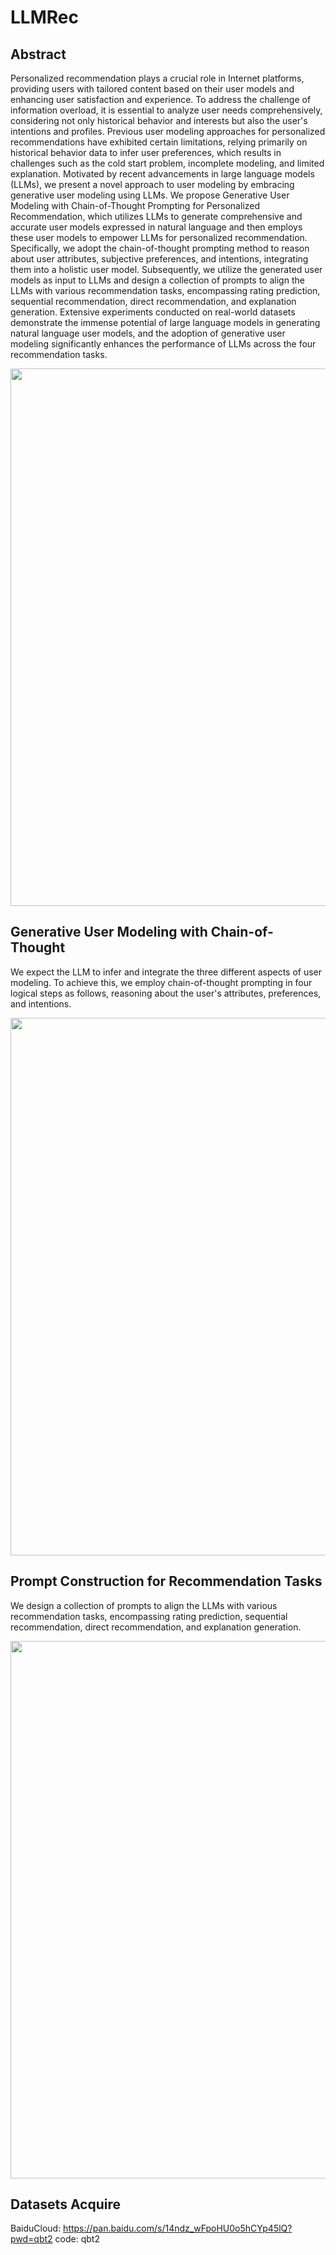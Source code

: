 # LLMRec

## Abstract

Personalized recommendation plays a crucial role in Internet platforms, providing users with tailored content based on their user models and enhancing user satisfaction and experience. To address the challenge of information overload, it is essential to analyze user needs comprehensively, considering not only historical behavior and interests but also the user's intentions and profiles. Previous user modeling approaches for personalized recommendations have exhibited certain limitations, relying primarily on historical behavior data to infer user preferences, which results in challenges such as the cold start problem, incomplete modeling, and limited explanation. Motivated by recent advancements in large language models (LLMs), we present a novel approach to user modeling by embracing generative user modeling using LLMs. We propose Generative User Modeling with Chain-of-Thought Prompting for Personalized Recommendation, which utilizes LLMs to generate comprehensive and accurate user models expressed in natural language and then employs these user models to empower LLMs for personalized recommendation. Specifically, we adopt the chain-of-thought prompting method to reason about user attributes, subjective preferences, and intentions, integrating them into a holistic user model. Subsequently, we utilize the generated user models as input to LLMs and design a collection of prompts to align the LLMs with various recommendation tasks, encompassing rating prediction, sequential recommendation, direct recommendation, and explanation generation. Extensive experiments conducted on real-world datasets demonstrate the immense potential of large language models in generating natural language user models, and the adoption of generative user modeling significantly enhances the performance of LLMs across the four recommendation tasks. 

<img src="https://github.com/kwyyangfan/GUMRec/master/docs/Overall Framework-改.png" width="860" />

## Generative User Modeling with Chain-of-Thought

We expect the LLM to infer and integrate the three different aspects of user modeling. To achieve this, we employ chain-of-thought prompting in four logical steps as follows, reasoning about the user's attributes, preferences, and intentions.

<img src="https://github.com/kwyyangfan/GUMRec/master/docs/Generative User Modeling-改.png" width="860" />

## Prompt Construction for Recommendation Tasks

We design a collection of prompts to align the LLMs with various recommendation tasks, encompassing rating prediction, sequential recommendation, direct recommendation, and explanation generation.

<img src="https://github.com/kwyyangfan/GUMRec/master/docs/Prompt examples for four tasks-改.png" width="860" />

## Datasets Acquire

BaiduCloud: <https://pan.baidu.com/s/14ndz_wFpoHU0o5hCYp45lQ?pwd=qbt2> code: qbt2
